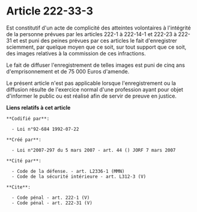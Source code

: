 # Article 222-33-3

Est constitutif d'un acte de complicité des atteintes volontaires à l'intégrité de la personne prévues par les articles 222-1
à 222-14-1 et 222-23 à 222-31 et est puni des peines prévues par ces articles le fait d'enregistrer sciemment, par quelque
moyen que ce soit, sur tout support que ce soit, des images relatives à la commission de ces infractions. 

Le fait de diffuser l'enregistrement de telles images est puni de cinq ans d'emprisonnement et de 75 000 Euros d'amende. 

Le présent article n'est pas applicable lorsque l'enregistrement ou la diffusion résulte de l'exercice normal d'une
profession ayant pour objet d'informer le public ou est réalisé afin de servir de preuve en justice.

**Liens relatifs à cet article**

	**Codifié par**:

	  - Loi n°92-684 1992-07-22

	**Créé par**:

	  - Loi n°2007-297 du 5 mars 2007 - art. 44 () JORF 7 mars 2007

	**Cité par**:

	  - Code de la défense. - art. L2336-1 (MMN)
	  - Code de la sécurité intérieure - art. L312-3 (V)

	**Cite**:

	  - Code pénal - art. 222-1 (V)
	  - Code pénal - art. 222-31 (V)
